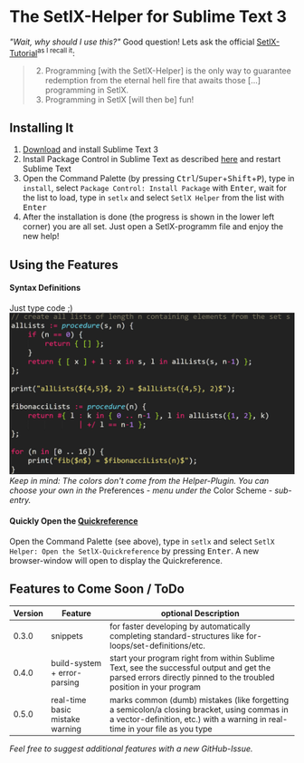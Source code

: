 # The SetlX-Helper for Sublime Text 3
*"Wait, why should I use this?"* Good question! Lets ask the official [SetlX-Tutorial](http://randoom.org/?id=setlXdoc)<sup>as I recall it</sup>:

> 2. Programming [with the SetlX-Helper] is the only way to guarantee redemption from the eternal hell fire that awaits those [...] programming in SetlX.
> 3. Programming in SetlX [will then be] fun!



## Installing It
1. [Download](https://www.sublimetext.com/3) and install Sublime Text 3
2. Install Package Control in Sublime Text as described [here](https://packagecontrol.io/installation) and restart Sublime Text
3. Open the Command Palette (by pressing <kbd>Ctrl</kbd>/<kbd>Super</kbd>+<kbd>Shift</kbd>+<kbd>P</kbd>), type in `install`, select `Package Control: Install Package` with <kbd>Enter</kbd>, wait for the list to load, type in `setlx` and select `SetlX Helper` from the list with <kbd>Enter</kbd>
4. After the installation is done (the progress is shown in the lower left corner) you are all set. Just open a SetlX-programm file and enjoy the new help!



## Using the Features
#### Syntax Definitions
Just type code ;)
![Syntax Definitions](screenshots/readme_syntax.PNG)
*Keep in mind: The colors don't come from the Helper-Plugin. You can choose your own in the* Preferences *- menu under the* Color Scheme *- sub-entry.*


#### Quickly Open the [Quickreference](https://github.com/LucaVazz/SetlXQuickreference/blob/master/SetlX-Quickreference.pdf)
Open the Command Palette (see above), type in `setlx` and select `SetlX Helper: Open the SetlX-Quickreference` by pressing <kbd>Enter</kbd>.
A new browser-window will open to display the Quickreference.



## Features to Come Soon / ToDo
| Version |                      Feature                      |                                                                             optional Description                                                                             |
|---------|---------------------------------------------------|------------------------------------------------------------------------------------------------------------------------------------------------------------------------------|
| 0.3.0   | snippets                                          | for faster developing by automatically completing standard-structures like for-loops/set-definitions/etc.                                                                    |
| 0.4.0   | build-system + error-parsing                      | start your program right from within Sublime Text, see the successful output and get the parsed errors directly pinned to the troubled position in your program              |
| 0.5.0   | real-time basic mistake warning                   | marks common (dumb) mistakes (like forgetting a semicolon/a closing bracket, using commas in a vector-definition, etc.) with a warning in real-time in your file as you type |


*Feel free to suggest additional features with a new GitHub-Issue.*